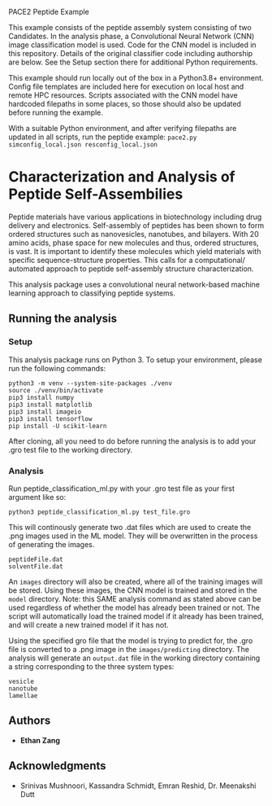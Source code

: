 PACE2 Peptide Example

This example consists of the peptide assembly system consisting of two Candidates. In the analysis phase, a Convolutional Neural Network (CNN) image classification model is used. Code for the CNN model is included in this repository. Details of the original classifier code including authorship are below. See the Setup section there for additional Python requirements.

This example should run locally out of the box in a Python3.8+ environment. Config file templates are included here for execution on local host and remote HPC resources. Scripts associated with the CNN model have hardcoded filepaths in some places, so those should also be updated before running the example.

With a suitable Python environment, and after verifying filepaths are updated in all scripts, run the peptide example:
```pace2.py simconfig_local.json resconfig_local.json```

# Characterization and Analysis of Peptide Self-Assembilies

Peptide materials have various applications in biotechnology including drug delivery and electronics. Self-assembly of peptides has been shown to form ordered structures such as nanovesicles, nanotubes, and bilayers. With 20 amino acids, phase space for new molecules and thus, ordered structures, is vast. It is important to identify these molecules which yield materials with specific sequence-structure properties. This calls for a computational/ automated approach to peptide self-assembly structure characterization.

This analysis package uses a convolutional neural network-based machine learning approach to classifying peptide systems.

## Running the analysis

### Setup

This analysis package runs on Python 3. To setup your environment, please run the following commands:

```
python3 -m venv --system-site-packages ./venv
source ./venv/bin/activate
pip3 install numpy
pip3 install matplotlib
pip3 install imageio
pip3 install tensorflow
pip install -U scikit-learn
```

After cloning, all you need to do before running the analysis is to add your .gro test file to the working directory. 

### Analysis

Run peptide_classification_ml.py with your .gro test file as your first argument like so:

```
python3 peptide_classification_ml.py test_file.gro
```

This will continously generate two .dat files which are used to create the .png images used in the ML model. They will be overwritten in the process of generating the images.

```
peptideFile.dat
solventFile.dat
```

An `images` directory will also be created, where all of the training images will be stored. Using these images, the CNN model is trained and stored in the `model` directory. Note: this SAME analysis command as stated above can be used regardless of whether the model has already been trained or not. The script will automatically load the trained model if it already has been trained, and will create a new trained model if it has not. 

Using the specified gro file that the model is trying to predict for, the .gro file is converted to a .png image in the `images/predicting` directory. The analysis will  generate an `output.dat` file in the working directory containing a string corresponding to the three system types:
```
vesicle
nanotube
lamellae
```


## Authors

* **Ethan Zang** 

## Acknowledgments

* Srinivas Mushnoori, Kassandra Schmidt, Emran Reshid, Dr. Meenakshi Dutt
